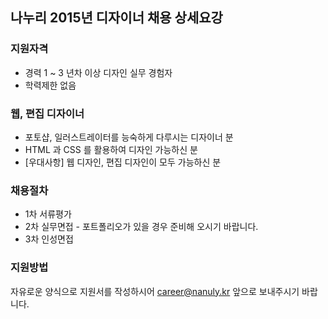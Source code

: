 ## 나누리 2015년 디자이너 채용 상세요강

### 지원자격
  - 경력 1 ~ 3 년차 이상 디자인 실무 경험자
  - 학력제한 없음

### 웹, 편집 디자이너
- 포토샵, 일러스트레이터를 능숙하게 다루시는 디자이너 분
- HTML 과 CSS 를 활용하여 디자인 가능하신 분
- [우대사항] 웹 디자인, 편집 디자인이 모두 가능하신 분

### 채용절차
 - 1차 서류평가
 - 2차 실무면접 - 포트폴리오가 있을 경우 준비해 오시기 바랍니다.
 - 3차 인성면접

### 지원방법
자유로운 양식으로 지원서를 작성하시어 career@nanuly.kr 앞으로 보내주시기 바랍니다.
